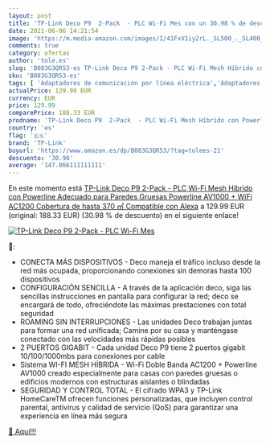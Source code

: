 ```yaml
---
layout: post
title: 'TP-Link Deco P9  2-Pack  - PLC Wi-Fi Mes con un 30.98 % de descuento'
date: 2021-06-06 14:21:54
image: 'https://m.media-amazon.com/images/I/41FxV1iy2rL._SL500_._SL400_.jpg'
comments: true
category: ofertas
author: 'tole.es'
slug: 'B083G3QR53-es TP-Link Deco P9 2-Pack - PLC Wi-Fi Mesh Híbrido con...'
sku: 'B083G3QR53-es'
tags: [ 'Adaptadores de comunicación por línea eléctrica','Adaptadores de red','Dispositivos de red','Informática','Routers','Sistemas WiFi Mesh','alexa','tp-link', ]
actualPrice: 129.99 EUR
currency: EUR
price: 129.99
comparePrice: 188.33 EUR
prodname: 'TP-Link Deco P9  2-Pack  - PLC Wi-Fi Mesh Híbrido con Powerline  Adecuado para Paredes Gruesas  Powerline AV1000 + WiFi AC1200 Cobertura de hasta 370 ㎡  Compatible con Alexa'
country: 'es'
flag: '🇪🇸'
brand: 'TP-Link'
buyurl: 'https://www.amazon.es/dp/B083G3QR53/?tag=tolees-21'
descuento: '30.98'
average: '147.066111111111'
---
```


En este momento está [TP-Link Deco P9  2-Pack  - PLC Wi-Fi Mesh Híbrido con Powerline  Adecuado para Paredes Gruesas  Powerline AV1000 + WiFi AC1200 Cobertura de hasta 370 ㎡  Compatible con Alexa](https://www.amazon.es/dp/B083G3QR53/?tag=tolees-21) a 129.99 EUR (original: 188.33 EUR) (30.98 %  de descuento) en el siguiente enlace!

[![TP-Link Deco P9  2-Pack  - PLC Wi-Fi Mes](https://m.media-amazon.com/images/I/41FxV1iy2rL._SL500_._SL400_.jpg)](https://www.amazon.es/dp/B083G3QR53/?tag=tolees-21)

🔎:

- CONECTA MÁS DISPOSITIVOS - Deco maneja el tráfico incluso desde la red más ocupada, proporcionando conexiones sin demoras hasta 100 dispositivos
- CONFIGURACIÓN SENCILLA - A través de la aplicación deco, siga las sencillas instrucciones en pantalla para configurar la red; deco se encargará de todo, ofreciéndote las máximas prestaciones con total seguridad
- ROAMING SIN INTERRUPCIONES - Las unidades Deco trabajan juntas para formar una red unificada; Camine por su casa y manténgase conectado con las velocidades más rápidas posibles
- 2 PUERTOS GIGABIT - Cada unidad Deco P9 tiene 2 puertos gigabit 10/100/1000mbs para conexiones por cable
- Sistema WI-FI MESH HÍBRIDA - Wi-Fi Doble Banda AC1200 + Powerline AV1000 creado especialmente para casas con paredes gruesas o edificios modernos con estructuras aislantes o blindadas
- SEGURIDAD Y CONTROL TOTAL - El cifrado WPA3 y TP-Link HomeCareTM ofrecen funciones personalizadas, que incluyen control parental, antivirus y calidad de servicio (QoS) para garantizar una experiencia en línea más segura

[🛒 Aquí!!!](https://www.amazon.es/dp/B083G3QR53/?tag=tolees-21)
